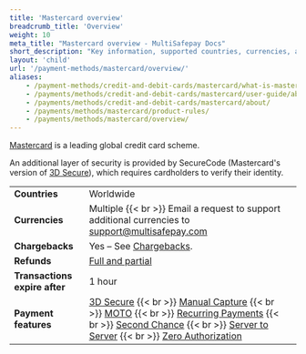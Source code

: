 ```yaml
---
title: 'Mastercard overview'
breadcrumb_title: 'Overview'
weight: 10
meta_title: "Mastercard overview - MultiSafepay Docs"
short_description: "Key information, supported countries, currencies, and features"
layout: 'child'
url: '/payment-methods/mastercard/overview/'
aliases:
    - /payment-methods/credit-and-debit-cards/mastercard/what-is-mastercard
    - /payments/methods/credit-and-debit-cards/mastercard/user-guide/about-chargebacks/
    - /payments/methods/credit-and-debit-cards/mastercard/about/
    - /payments/methods/mastercard/product-rules/
    - /payments/methods/mastercard/overview/
---
```

[Mastercard](https://www.mastercard.com/global/en.html) is a leading global credit card scheme. 

An additional layer of security is provided by SecureCode (Mastercard's version of [3D Secure](/features/3d-secure/)), which requires cardholders to verify their identity.

|   |   |   |
|---|---|---|
| **Countries**  | Worldwide  | 
| **Currencies**  | Multiple {{< br >}} Email a request to support additional currencies to <support@multisafepay.com> | 
| **Chargebacks**   | Yes – See [Chargebacks](/payments/chargebacks/). | 
| **Refunds** | [Full and partial](/refunds/full-partial/) |
| **Transactions expire after** | 1 hour |
| **Payment features** | [3D Secure](/features/3d-secure/) {{< br >}} [Manual Capture](/features/manual-capture/) {{< br >}} [MOTO](/features/moto/) {{< br >}} [Recurring Payments](/features/recurring-payments/) {{< br >}} [Second Chance](/features/second-chance/) {{< br >}} [Server to Server](/features/server-to-server/) {{< br >}} [Zero Authorization](/features/zero-authorization/) |

